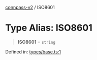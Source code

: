[connpass-v2](../wiki/globals) / ISO8601

# Type Alias: ISO8601

> **ISO8601** = `string`

Defined in: [types/base.ts:1](https://github.com/ryohidaka/node-connpass/blob/800ebb10fa1d025fb9b43567e6fa2b5ec8ce8b50/src/types/base.ts#L1)
